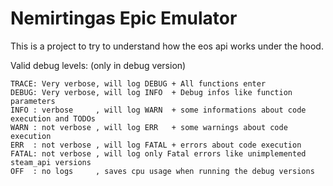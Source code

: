 # Nemirtingas Epic Emulator

This is a project to try to understand how the eos api works under the hood.

Valid debug levels: (only in debug version)

```
TRACE: Very verbose, will log DEBUG + All functions enter
DEBUG: Very verbose, will log INFO  + Debug infos like function parameters
INFO : verbose     , will log WARN  + some informations about code execution and TODOs
WARN : not verbose , will log ERR   + some warnings about code execution
ERR  : not verbose , will log FATAL + errors about code execution
FATAL: not verbose , will log only Fatal errors like unimplemented steam_api versions
OFF  : no logs     , saves cpu usage when running the debug versions
```